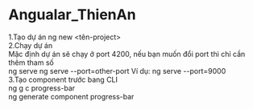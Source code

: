 # Angualar_ThienAn
1.Tạo dự án
ng new <tên-project>
<br/>
2.Chạy dự án
<br/>
Mặc định dự án sẽ chạy ở port 4200, nếu bạn muốn đổi port thì chỉ cần thêm tham số<br/>
ng serve
ng serve --port=other-port 	Ví dụ: ng serve --port=9000
<br/>
3.Tạo component trước bang CLI
<br/>
ng g c progress-bar<br/>
ng generate component progress-bar
